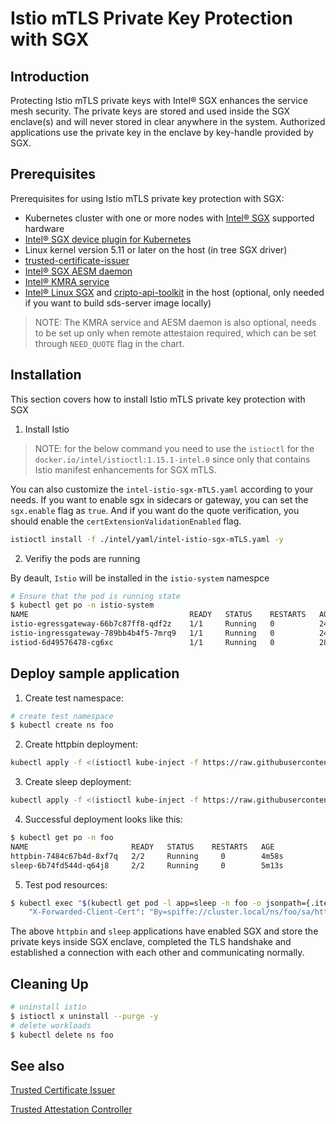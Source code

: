 # Istio mTLS Private Key Protection with SGX

## Introduction

Protecting Istio mTLS private keys with Intel® SGX enhances the service mesh security. The private keys are stored and used inside the SGX enclave(s) and will never stored in clear anywhere in the system. Authorized applications use the private key in the enclave by key-handle provided by SGX.

## Prerequisites

Prerequisites for using Istio mTLS private key protection with SGX:

- Kubernetes cluster with one or more nodes with [Intel® SGX](https://software.intel.com/content/www/us/en/develop/topics/software-guard-extensions.html) supported hardware
- [Intel® SGX device plugin for Kubernetes](https://github.com/intel/intel-device-plugins-for-kubernetes/blob/main/cmd/sgx_plugin/README.md)
- Linux kernel version 5.11 or later on the host (in tree SGX driver)
- [trusted-certificate-issuer](https://github.com/intel/trusted-certificate-issuer)
- [Intel® SGX AESM daemon](https://github.com/intel/linux-sgx#install-the-intelr-sgx-psw)
- [Intel® KMRA service](https://www.intel.com/content/www/us/en/developer/topic-technology/open/key-management-reference-application/overview.html)
- [Intel® Linux SGX](https://github.com/intel/linux-sgx) and [cripto-api-toolkit](https://github.com/intel/crypto-api-toolkit) in the host (optional, only needed if you want to build sds-server image locally)
> NOTE: The KMRA service and AESM daemon is also optional, needs to be set up only when remote attestaion required, which can be set through `NEED_QUOTE` flag in the chart.

## Installation

This section covers how to install Istio mTLS private key protection with SGX

1. Install Istio

> NOTE: for the below command you need to use the `istioctl` for the `docker.io/intel/istioctl:1.15.1-intel.0` since only that contains Istio manifest enhancements for SGX mTLS.

You can also customize the `intel-istio-sgx-mTLS.yaml` according to your needs. If you want to enable sgx in sidecars or gateway, you can set the `sgx.enable` flag as `true`. And if you want do the quote verification, you should enable the `certExtensionValidationEnabled` flag.

```sh
istioctl install -f ./intel/yaml/intel-istio-sgx-mTLS.yaml -y
```

2. Verifiy the pods are running

By deault, `Istio` will be installed in the `istio-system` namespce

```sh
# Ensure that the pod is running state
$ kubectl get po -n istio-system
NAME                                    READY   STATUS    RESTARTS   AGE
istio-egressgateway-66b7c87ff8-qdf2z    1/1     Running   0          24s
istio-ingressgateway-789bb4b4f5-7mrq9   1/1     Running   0          24s
istiod-6d49576478-cg6xc                 1/1     Running   0          28s
```

## Deploy sample application

1. Create test namespace:

```sh
# create test namespace
$ kubectl create ns foo
```

2. Create httpbin deployment:

```sh
kubectl apply -f <(istioctl kube-inject -f https://raw.githubusercontent.com/istio/istio/master/samples/httpbin/httpbin.yaml) -n foo
```

3. Create sleep deployment:

```sh
kubectl apply -f <(istioctl kube-inject -f https://raw.githubusercontent.com/istio/istio/master/samples/sleep/sleep.yaml) -n foo
```

4. Successful deployment looks like this:

```sh
$ kubectl get po -n foo
NAME                       READY   STATUS    RESTARTS   AGE
httpbin-7484c67b4d-8xf7q   2/2     Running     0        4m58s
sleep-6b74fd544d-q64j8     2/2     Running     0        5m13s
```
5. Test pod resources:

```sh
$ kubectl exec "$(kubectl get pod -l app=sleep -n foo -o jsonpath={.items..metadata.name})" -c sleep -n foo -- curl -s http://httpbin.foo:8000/headers | grep X-Forwarded-Client-Cert
    "X-Forwarded-Client-Cert": "By=spiffe://cluster.local/ns/foo/sa/httpbin;Hash=cd5d0504234e80c701c4fe01ef49f3fe048a63d1cdd5b9ffe3dd67ae3d93396b;Subject=\"CN=spiffe://cluster.local/ns/foo/sa/sleep\";URI=spiffe://cluster.local/ns/foo/sa/sleep"

```

The above `httpbin` and `sleep` applications have enabled SGX and store the private keys inside SGX enclave, completed the TLS handshake and established a connection with each other and communicating normally.

## Cleaning Up
```sh
# uninstall istio
$ istioctl x uninstall --purge -y
# delete workloads
$ kubectl delete ns foo
```

## See also

[Trusted Certificate Issuer](https://github.com/intel/trusted-certificate-issuer)

[Trusted Attestation Controller](https://github.com/intel/trusted-attestation-controller)
